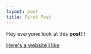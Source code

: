 ```yaml
---
layout: post
title: First Post
---
```


Hey everyone look at this **post**!!! 

[Here's a website I like](http://seriouseats.com)
